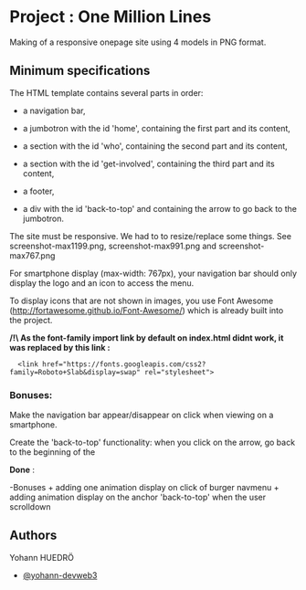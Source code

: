 # Project : One Million Lines

Making of a responsive onepage site using 4 models in PNG format.

## Minimum specifications 


The HTML template contains several parts in order:

* a navigation bar,

* a jumbotron with the id 'home', containing the first part and its content,

* a section with the id 'who', containing the second part and its content,

* a section with the id 'get-involved', containing the third part and its content,

* a footer,

* a div with the id 'back-to-top' and containing the arrow to go back to the jumbotron.

The site must be responsive. We had to to resize/replace some things. See screenshot-max1199.png, screenshot-max991.png and screenshot-max767.png

For smartphone display (max-width: 767px), your navigation bar should only display the logo and an icon to access the menu.

To display icons that are not shown in images, you use Font Awesome (http://fortawesome.github.io/Font-Awesome/) which is already built into the project.

__/!\  As the font-family import link by default on index.html didnt work, it was replaced by this link :__

```  <link href="https://fonts.googleapis.com/css2?family=Roboto+Slab&display=swap" rel="stylesheet">```

### Bonuses:
Make the navigation bar appear/disappear on click when viewing on a smartphone.

Create the 'back-to-top' functionality: when you click on the arrow, go back to the beginning of the 

**Done** : 

-Bonuses + adding one animation display on click of burger navmenu + adding animation display on the anchor 'back-to-top' when the user scrolldown

## Authors
Yohann HUEDRÖ
- [@yohann-devweb3](https://www.github.com/yohann-devweb3)

